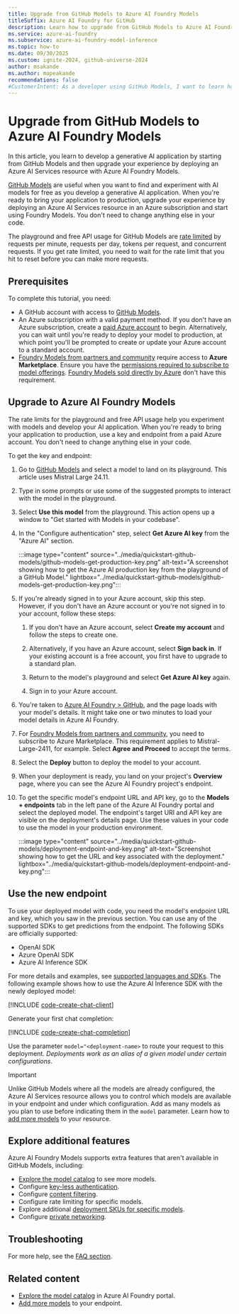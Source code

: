 ```yaml
---
title: Upgrade from GitHub Models to Azure AI Foundry Models
titleSuffix: Azure AI Foundry for GitHub
description: Learn how to upgrade from GitHub Models to Azure AI Foundry Models for production-ready AI applications with enhanced features.
ms.service: azure-ai-foundry
ms.subservice: azure-ai-foundry-model-inference
ms.topic: how-to
ms.date: 09/30/2025
ms.custom: ignite-2024, github-universe-2024
author: msakande   
ms.author: mopeakande
recommendations: false
#CustomerIntent: As a developer using GitHub Models, I want to learn how to upgrade my endpoint to Azure AI Foundry Models so that I can access enhanced features and capabilities for my AI applications.
---
```


# Upgrade from GitHub Models to Azure AI Foundry Models

In this article, you learn to develop a generative AI application by starting from GitHub Models and then upgrade your experience by deploying an Azure AI Services resource with Azure AI Foundry Models.

[GitHub Models](https://docs.github.com/en/github-models/) are useful when you want to find and experiment with AI models for free as you develop a generative AI application. When you're ready to bring your application to production, upgrade your experience by deploying an Azure AI Services resource in an Azure subscription and start using Foundry Models. You don't need to change anything else in your code.

The playground and free API usage for GitHub Models are [rate limited](https://docs.github.com/en/github-models/prototyping-with-ai-models#rate-limits) by requests per minute, requests per day, tokens per request, and concurrent requests. If you get rate limited, you need to wait for the rate limit that you hit to reset before you can make more requests.

## Prerequisites

To complete this tutorial, you need:

- A GitHub account with access to [GitHub Models](https://docs.github.com/en/github-models/).
- An Azure subscription with a valid payment method. If you don't have an Azure subscription, create a [paid Azure account](https://azure.microsoft.com/pricing/purchase-options/pay-as-you-go) to begin. Alternatively, you can wait until you're ready to deploy your model to production, at which point you'll be prompted to create or update your Azure account to a standard account.
- [Foundry Models from partners and community](../concepts/models-from-partners.md) require access to **Azure Marketplace**. Ensure you have the [permissions required to subscribe to model offerings](configure-marketplace.md). [Foundry Models sold directly by Azure](../concepts/models-sold-directly-by-azure.md) don't have this requirement.
 

## Upgrade to Azure AI Foundry Models

The rate limits for the playground and free API usage help you experiment with models and develop your AI application. When you're ready to bring your application to production, use a key and endpoint from a paid Azure account. You don't need to change anything else in your code.

To get the key and endpoint:

1. Go to [GitHub Models](https://github.com/marketplace/models) and select a model to land on its playground. This article uses Mistral Large 24.11.

1. Type in some prompts or use some of the suggested prompts to interact with the model in the playground.

1. Select **Use this model** from the playground. This action opens up a window to "Get started with Models in your codebase".

1. In the "Configure authentication" step, select **Get Azure AI key** from the "Azure AI" section.

    :::image type="content" source="../media/quickstart-github-models/github-models-get-production-key.png" alt-text="A screenshot showing how to get the Azure AI production key from the playground of a GitHub Model." lightbox="../media/quickstart-github-models/github-models-get-production-key.png":::

1. If you're already signed in to your Azure account, skip this step. However, if you don't have an Azure account or you're not signed in to your account, follow these steps:

    1. If you don't have an Azure account, select **Create my account** and follow the steps to create one.

    1. Alternatively, if you have an Azure account, select **Sign back in**. If your existing account is a free account, you first have to upgrade to a standard plan. 

    1. Return to the model's playground and select **Get Azure AI key** again. 

    1. Sign in to your Azure account.
    
1.  You're taken to [Azure AI Foundry > GitHub](https://ai.azure.com/GitHub), and the page loads with your model's details. It might take one or two minutes to load your model details in Azure AI Foundry.

1. For [Foundry Models from partners and community](../concepts/models-from-partners.md), you need to subscribe to Azure Marketplace. This requirement applies to Mistral-Large-2411, for example. Select **Agree and Proceed** to accept the terms.

1. Select the **Deploy** button to deploy the model to your account.

1. When your deployment is ready, you land on your project's **Overview** page, where you can see the Azure AI Foundry project's endpoint. 

1. To get the specific model's endpoint URL and API key, go to the **Models + endpoints** tab in the left pane of the Azure AI Foundry portal and select the deployed model. The endpoint's target URI and API key are visible on the deployment's details page. Use these values in your code to use the model in your production environment.

    :::image type="content" source="../media/quickstart-github-models/deployment-endpoint-and-key.png" alt-text="Screenshot showing how to get the URL and key associated with the deployment." lightbox="../media/quickstart-github-models/deployment-endpoint-and-key.png":::

## Use the new endpoint

To use your deployed model with code, you need the model's endpoint URL and key, which you saw in the previous section. You can use any of the supported SDKs to get predictions from the endpoint. The following SDKs are officially supported:

* OpenAI SDK
* Azure OpenAI SDK
* Azure AI Inference SDK

For more details and examples, see [supported languages and SDKs](../supported-languages.md). The following example shows how to use the Azure AI Inference SDK with the newly deployed model:

[!INCLUDE [code-create-chat-client](../../foundry-models/includes/code-create-chat-client.md)]

Generate your first chat completion:

[!INCLUDE [code-create-chat-completion](../../foundry-models/includes/code-create-chat-completion.md)]

Use the parameter `model="<deployment-name>` to route your request to this deployment. *Deployments work as an alias of a given model under certain configurations*.

> [!IMPORTANT]
> Unlike GitHub Models where all the models are already configured, the Azure AI Services resource allows you to control which models are available in your endpoint and under which configuration. Add as many models as you plan to use before indicating them in the `model` parameter. Learn how to [add more models](../../model-inference/how-to/create-model-deployments.md) to your resource.

## Explore additional features

Azure AI Foundry Models supports extra features that aren't available in GitHub Models, including:

* [Explore the model catalog](https://ai.azure.com/github/models) to see more models.
* Configure [key-less authentication](../../model-inference/how-to/configure-entra-id.md).
* Configure [content filtering](../../model-inference/how-to/configure-content-filters.md).
* Configure rate limiting for specific models.
* Explore additional [deployment SKUs for specific models](../../model-inference/concepts/deployment-types.md).
* Configure [private networking](../../../ai-services/cognitive-services-virtual-networks.md?context=/azure/ai-foundry/openai/context/context).

## Troubleshooting

For more help, see the [FAQ section](../../foundry-models/faq.yml).

## Related content

* [Explore the model catalog](https://ai.azure.com/github/models) in Azure AI Foundry portal.
* [Add more models](../../model-inference/how-to/create-model-deployments.md) to your endpoint.
